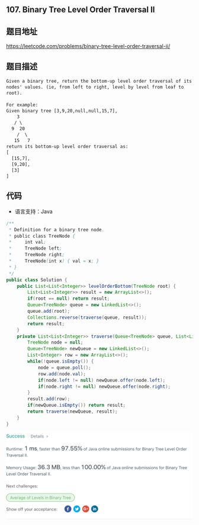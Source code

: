 ## 107. Binary Tree Level Order Traversal II

## 题目地址
https://leetcode.com/problems/binary-tree-level-order-traversal-ii/

## 题目描述
```
Given a binary tree, return the bottom-up level order traversal of its nodes' values. (ie, from left to right, level by level from leaf to root).

For example:
Given binary tree [3,9,20,null,null,15,7],
    3
   / \
  9  20
    /  \
   15   7
return its bottom-up level order traversal as:
[
  [15,7],
  [9,20],
  [3]
]
```


## 代码
* 语言支持：Java

```java
/**
 * Definition for a binary tree node.
 * public class TreeNode {
 *     int val;
 *     TreeNode left;
 *     TreeNode right;
 *     TreeNode(int x) { val = x; }
 * }
 */
public class Solution {
    public List<List<Integer>> levelOrderBottom(TreeNode root) {
		List<List<Integer>> result = new ArrayList<>();
        if(root == null) return result;
		Queue<TreeNode> queue = new LinkedList<>();
		queue.add(root);
		Collections.reverse(traverse(queue, result));
		return result; 
    }
    private List<List<Integer>> traverse(Queue<TreeNode> queue, List<List<Integer>> result) {
		TreeNode node = null;
		Queue<TreeNode> newQueue = new LinkedList<>();
		List<Integer> row = new ArrayList<>();
		while(!queue.isEmpty()) {
			node = queue.poll();
			row.add(node.val);
			if(node.left != null) newQueue.offer(node.left);
			if(node.right != null) newQueue.offer(node.right);
		}
		result.add(row);
		if(newQueue.isEmpty()) return result;
		return traverse(newQueue, result);
	}
}
```
![](../../static-file/problems/leetcode.com_problems_binary-tree-level-order-traversal-ii_submissions_.png)
